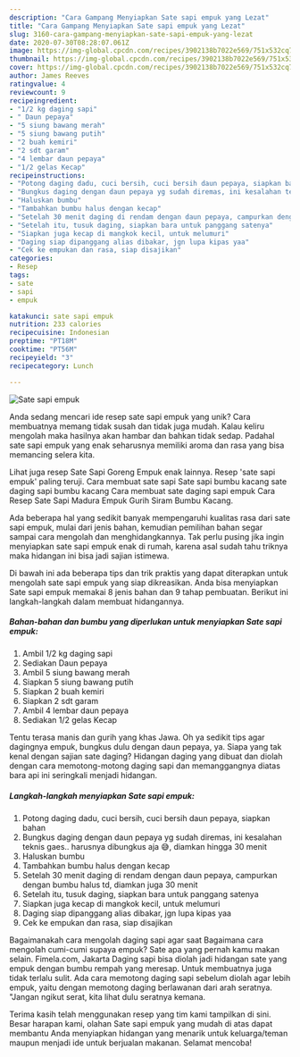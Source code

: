 ```yaml
---
description: "Cara Gampang Menyiapkan Sate sapi empuk yang Lezat"
title: "Cara Gampang Menyiapkan Sate sapi empuk yang Lezat"
slug: 3160-cara-gampang-menyiapkan-sate-sapi-empuk-yang-lezat
date: 2020-07-30T08:28:07.061Z
image: https://img-global.cpcdn.com/recipes/3902138b7022e569/751x532cq70/sate-sapi-empuk-foto-resep-utama.jpg
thumbnail: https://img-global.cpcdn.com/recipes/3902138b7022e569/751x532cq70/sate-sapi-empuk-foto-resep-utama.jpg
cover: https://img-global.cpcdn.com/recipes/3902138b7022e569/751x532cq70/sate-sapi-empuk-foto-resep-utama.jpg
author: James Reeves
ratingvalue: 4
reviewcount: 9
recipeingredient:
- "1/2 kg daging sapi"
- " Daun pepaya"
- "5 siung bawang merah"
- "5 siung bawang putih"
- "2 buah kemiri"
- "2 sdt garam"
- "4 lembar daun pepaya"
- "1/2 gelas Kecap"
recipeinstructions:
- "Potong daging dadu, cuci bersih, cuci bersih daun pepaya, siapkan bahan"
- "Bungkus daging dengan daun pepaya yg sudah diremas, ini kesalahan teknis gaes.. harusnya dibungkus aja 😅, diamkan hingga 30 menit"
- "Haluskan bumbu"
- "Tambahkan bumbu halus dengan kecap"
- "Setelah 30 menit daging di rendam dengan daun pepaya, campurkan dengan bumbu halus td, diamkan juga 30 menit"
- "Setelah itu, tusuk daging, siapkan bara untuk panggang satenya"
- "Siapkan juga kecap di mangkok kecil, untuk melumuri"
- "Daging siap dipanggang alias dibakar, jgn lupa kipas yaa"
- "Cek ke empukan dan rasa, siap disajikan"
categories:
- Resep
tags:
- sate
- sapi
- empuk

katakunci: sate sapi empuk 
nutrition: 233 calories
recipecuisine: Indonesian
preptime: "PT18M"
cooktime: "PT56M"
recipeyield: "3"
recipecategory: Lunch

---
```



![Sate sapi empuk](https://img-global.cpcdn.com/recipes/3902138b7022e569/751x532cq70/sate-sapi-empuk-foto-resep-utama.jpg)

Anda sedang mencari ide resep sate sapi empuk yang unik? Cara membuatnya memang tidak susah dan tidak juga mudah. Kalau keliru mengolah maka hasilnya akan hambar dan bahkan tidak sedap. Padahal sate sapi empuk yang enak seharusnya memiliki aroma dan rasa yang bisa memancing selera kita.

Lihat juga resep Sate Sapi Goreng Empuk enak lainnya. Resep &#39;sate sapi empuk&#39; paling teruji. Cara membuat sate sapi Sate sapi bumbu kacang sate daging sapi bumbu kacang Cara membuat sate daging sapi empuk Cara Resep Sate Sapi Madura Empuk Gurih Siram Bumbu Kacang.

Ada beberapa hal yang sedikit banyak mempengaruhi kualitas rasa dari sate sapi empuk, mulai dari jenis bahan, kemudian pemilihan bahan segar sampai cara mengolah dan menghidangkannya. Tak perlu pusing jika ingin menyiapkan sate sapi empuk enak di rumah, karena asal sudah tahu triknya maka hidangan ini bisa jadi sajian istimewa.


Di bawah ini ada beberapa tips dan trik praktis yang dapat diterapkan untuk mengolah sate sapi empuk yang siap dikreasikan. Anda bisa menyiapkan Sate sapi empuk memakai 8 jenis bahan dan 9 tahap pembuatan. Berikut ini langkah-langkah dalam membuat hidangannya.

<!--inarticleads1-->

##### Bahan-bahan dan bumbu yang diperlukan untuk menyiapkan Sate sapi empuk:

1. Ambil 1/2 kg daging sapi
1. Sediakan  Daun pepaya
1. Ambil 5 siung bawang merah
1. Siapkan 5 siung bawang putih
1. Siapkan 2 buah kemiri
1. Siapkan 2 sdt garam
1. Ambil 4 lembar daun pepaya
1. Sediakan 1/2 gelas Kecap


Tentu terasa manis dan gurih yang khas Jawa. Oh ya sedikit tips agar dagingnya empuk, bungkus dulu dengan daun pepaya, ya. Siapa yang tak kenal dengan sajian sate daging? Hidangan daging yang dibuat dan diolah dengan cara memotong-motong daging sapi dan memanggangnya diatas bara api ini seringkali menjadi hidangan. 

<!--inarticleads2-->

##### Langkah-langkah menyiapkan Sate sapi empuk:

1. Potong daging dadu, cuci bersih, cuci bersih daun pepaya, siapkan bahan
1. Bungkus daging dengan daun pepaya yg sudah diremas, ini kesalahan teknis gaes.. harusnya dibungkus aja 😅, diamkan hingga 30 menit
1. Haluskan bumbu
1. Tambahkan bumbu halus dengan kecap
1. Setelah 30 menit daging di rendam dengan daun pepaya, campurkan dengan bumbu halus td, diamkan juga 30 menit
1. Setelah itu, tusuk daging, siapkan bara untuk panggang satenya
1. Siapkan juga kecap di mangkok kecil, untuk melumuri
1. Daging siap dipanggang alias dibakar, jgn lupa kipas yaa
1. Cek ke empukan dan rasa, siap disajikan


Bagaimanakah cara mengolah daging sapi agar saat Bagaimana cara mengolah cumi-cumi supaya empuk? Sate apa yang pernah kamu makan selain. Fimela.com, Jakarta Daging sapi bisa diolah jadi hidangan sate yang empuk dengan bumbu rempah yang meresap. Untuk membuatnya juga tidak terlalu sulit. Ada cara memotong daging sapi sebelum diolah agar lebih empuk, yaitu dengan memotong daging berlawanan dari arah seratnya. &#34;Jangan ngikut serat, kita lihat dulu seratnya kemana. 

Terima kasih telah menggunakan resep yang tim kami tampilkan di sini. Besar harapan kami, olahan Sate sapi empuk yang mudah di atas dapat membantu Anda menyiapkan hidangan yang menarik untuk keluarga/teman maupun menjadi ide untuk berjualan makanan. Selamat mencoba!
